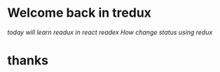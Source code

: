 # Welcome back in tredux

_today will learn readux in react readex
How change status using redux_

# thanks